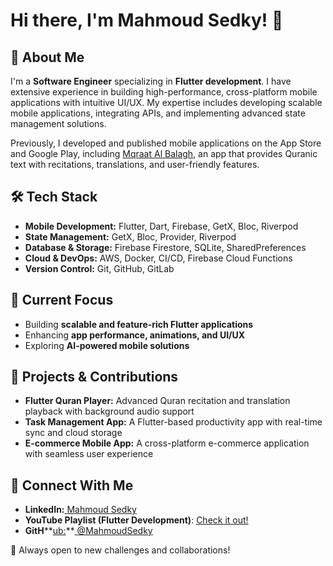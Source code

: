 # Hi there, I'm Mahmoud Sedky! 👋

## 🚀 About Me

I'm a **Software Engineer** specializing in **Flutter development**. I have extensive experience in building high-performance, cross-platform mobile applications with intuitive UI/UX. My expertise includes developing scalable mobile applications, integrating APIs, and implementing advanced state management solutions.

Previously, I developed and published mobile applications on the App Store and Google Play, including [Mqraat Al Balagh](https://play.google.com/store/apps/details?id=com.mqraat.albalagh), an app that provides Quranic text with recitations, translations, and user-friendly features.

## 🛠️ Tech Stack

- **Mobile Development:** Flutter, Dart, Firebase, GetX, Bloc, Riverpod
- **State Management:** GetX, Bloc, Provider, Riverpod
- **Database & Storage:** Firebase Firestore, SQLite, SharedPreferences
- **Cloud & DevOps:** AWS, Docker, CI/CD, Firebase Cloud Functions
- **Version Control:** Git, GitHub, GitLab

## 🎯 Current Focus

- Building **scalable and feature-rich Flutter applications**
- Enhancing **app performance, animations, and UI/UX**
- Exploring **AI-powered mobile solutions**

## 📌 Projects & Contributions

- **Flutter Quran Player:** Advanced Quran recitation and translation playback with background audio support
- **Task Management App:** A Flutter-based productivity app with real-time sync and cloud storage
- **E-commerce Mobile App:** A cross-platform e-commerce application with seamless user experience

## 📢 Connect With Me

- **LinkedIn:**[ ](https://www.linkedin.com/in/mahmoud-sedky-88990921a/)[Mahmoud Sedky](https://www.linkedin.com/in/mahmoud-sedky-88990921a/)
- **YouTube Playlist (Flutter Development)**: [Check it out!](https://youtube.com/playlist?list=PL5eweEH2MM8YLn1N_grU-8f_XQgAW2Y_Y\&si=ruAyxDAGdJYbaQkL)
- **GitH****[ub:](https://github.com/MahmoudSedky)**[ ](https://github.com/MahmoudSedky)[@MahmoudSedky](https://github.com/MahmoudSedky)

🚀 Always open to new challenges and collaborations!

